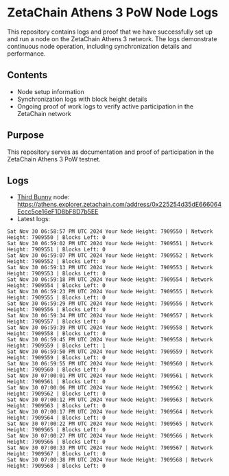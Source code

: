 # ZetaChain Athens 3 PoW Node Logs
This repository contains logs and proof that we have successfully set up and run a node on the ZetaChain Athens 3 network. The logs demonstrate continuous node operation, including synchronization details and performance.

## Contents
- Node setup information
- Synchronization logs with block height details
- Ongoing proof of work logs to verify active participation in the ZetaChain network

## Purpose
This repository serves as documentation and proof of participation in the ZetaChain Athens 3 PoW testnet.

## Logs

- [Third Bunny](https://thirdbunny.xyz/) node: https://athens.explorer.zetachain.com/address/0x225254d35dE666064Eccc5ce16eF1D8bF8D7b5EE
- Latest logs:
```
Sat Nov 30 06:58:57 PM UTC 2024 Your Node Height: 7909550 | Network Height: 7909550 | Blocks Left: 0
Sat Nov 30 06:59:02 PM UTC 2024 Your Node Height: 7909551 | Network Height: 7909551 | Blocks Left: 0
Sat Nov 30 06:59:07 PM UTC 2024 Your Node Height: 7909552 | Network Height: 7909552 | Blocks Left: 0
Sat Nov 30 06:59:13 PM UTC 2024 Your Node Height: 7909553 | Network Height: 7909553 | Blocks Left: 0
Sat Nov 30 06:59:18 PM UTC 2024 Your Node Height: 7909554 | Network Height: 7909554 | Blocks Left: 0
Sat Nov 30 06:59:23 PM UTC 2024 Your Node Height: 7909555 | Network Height: 7909555 | Blocks Left: 0
Sat Nov 30 06:59:29 PM UTC 2024 Your Node Height: 7909556 | Network Height: 7909556 | Blocks Left: 0
Sat Nov 30 06:59:34 PM UTC 2024 Your Node Height: 7909557 | Network Height: 7909557 | Blocks Left: 0
Sat Nov 30 06:59:39 PM UTC 2024 Your Node Height: 7909558 | Network Height: 7909558 | Blocks Left: 0
Sat Nov 30 06:59:45 PM UTC 2024 Your Node Height: 7909558 | Network Height: 7909559 | Blocks Left: 1
Sat Nov 30 06:59:50 PM UTC 2024 Your Node Height: 7909559 | Network Height: 7909559 | Blocks Left: 0
Sat Nov 30 06:59:55 PM UTC 2024 Your Node Height: 7909560 | Network Height: 7909560 | Blocks Left: 0
Sat Nov 30 07:00:01 PM UTC 2024 Your Node Height: 7909561 | Network Height: 7909561 | Blocks Left: 0
Sat Nov 30 07:00:06 PM UTC 2024 Your Node Height: 7909562 | Network Height: 7909562 | Blocks Left: 0
Sat Nov 30 07:00:12 PM UTC 2024 Your Node Height: 7909563 | Network Height: 7909563 | Blocks Left: 0
Sat Nov 30 07:00:17 PM UTC 2024 Your Node Height: 7909564 | Network Height: 7909564 | Blocks Left: 0
Sat Nov 30 07:00:22 PM UTC 2024 Your Node Height: 7909565 | Network Height: 7909565 | Blocks Left: 0
Sat Nov 30 07:00:27 PM UTC 2024 Your Node Height: 7909566 | Network Height: 7909566 | Blocks Left: 0
Sat Nov 30 07:00:33 PM UTC 2024 Your Node Height: 7909567 | Network Height: 7909567 | Blocks Left: 0
Sat Nov 30 07:00:38 PM UTC 2024 Your Node Height: 7909568 | Network Height: 7909568 | Blocks Left: 0
```
